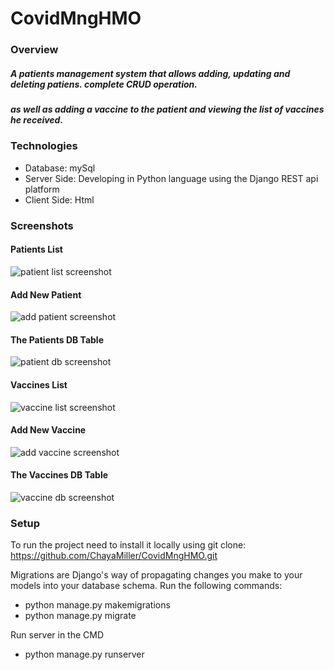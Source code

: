 # CovidMngHMO
 
 ### Overview
 ##### A patients management system that allows adding, updating and deleting patiens. complete CRUD operation. 
 ##### as well as adding a vaccine to the patient and viewing the list of vaccines he received.
 
 ### Technologies
* Database: mySql
* Server Side: Developing in Python language using the Django REST api platform
* Client Side: Html

### Screenshots

#### Patients List 
![patient list screenshot](https://user-images.githubusercontent.com/15977749/197384896-ab358831-f58d-46e6-93cd-649d982050c8.png)

#### Add New Patient 
![add patient screenshot](https://user-images.githubusercontent.com/15977749/197384903-f2810b61-7545-4513-a533-e85492670327.png)

#### The Patients DB Table
![patient db screenshot](https://user-images.githubusercontent.com/15977749/197385034-26b27e23-3cda-45b2-949f-8bad7e4f040c.png)

#### Vaccines List
![vaccine list screenshot](https://user-images.githubusercontent.com/15977749/197384910-f388dff5-bc35-4d30-9e20-515d84682ed8.png)

#### Add New Vaccine
![add vaccine screenshot](https://user-images.githubusercontent.com/15977749/197385251-23728e11-3681-4516-928a-e03ea290532e.png)

#### The Vaccines DB Table
![vaccine db screenshot](https://user-images.githubusercontent.com/15977749/197385041-9eee9ca0-b2f5-4ac0-a536-74800fb9ed22.png)
 
### Setup
To run the project need to install it locally using git clone:
https://github.com/ChayaMiller/CovidMngHMO.git

Migrations are Django's way of propagating changes you make to your models into your database schema.
Run the following commands:
* python manage.py makemigrations
* python manage.py migrate

Run server in the CMD
* python manage.py runserver


